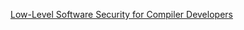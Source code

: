 
[Low-Level Software Security for Compiler Developers](https://llsoftsec.github.io/llsoftsecbook/#introduction)

